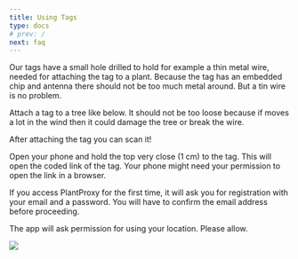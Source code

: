 ```yaml
---
title: Using Tags
type: docs
# prev: /
next: faq
---
```


Our tags have a small hole drilled to hold for example a thin metal wire, needed for attaching the tag to a plant. Because the tag has an embedded chip and antenna there should not be too much metal around. But a tin wire is no problem.

Attach a tag to a tree like below. It should not be too loose because if moves a lot in the wind then it could damage the tree or break the wire.

After attaching the tag you can scan it!

Open your phone and hold the top very close (1 cm) to the tag. This will open the coded link of the tag. Your phone might need your permission to open the link in a browser. 

If you access PlantProxy for the first time, it will ask you for registration with your email and a password. You will have to confirm the email address before proceeding.

The app will ask permission for using your location. Please allow.

![](/images/tag-on-tree.jpeg)



